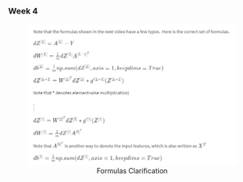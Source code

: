 ### Week 4

<figure>
    <center>
    <img src="Formulas Clarification.png" alt="Formulas Clarification">
    <figcaption>Formulas Clarification</figcaption>
</figure>
